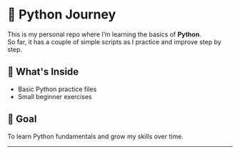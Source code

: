 # 🐍 Python Journey

This is my personal repo where I’m learning the basics of **Python**.  
So far, it has a couple of simple scripts as I practice and improve step by step.  

## 🚀 What's Inside
- Basic Python practice files  
- Small beginner exercises  

## 🎯 Goal
To learn Python fundamentals and grow my skills over time.  

---

